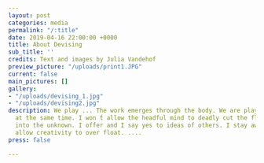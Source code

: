 ```yaml
---
layout: post
categories: media
permalink: "/:title"
date: 2019-04-16 22:00:00 +0000
title: About Devising
sub_title: ''
credits: Text and images by Julia Vandehof
preview_picture: "/uploads/print1.JPG"
current: false
main_pictures: []
gallery:
- "/uploads/devising_1.jpg"
- "/uploads/devising2.jpg"
description: We play ... The work emerges through the body. We are players and makers
  at the same time. I won ́t allow the headful mind to deadly cut the flow. I step
  into the unknown. I offer and I say yes to ideas of others. I stay awake ... We
  allow creativity to over float. ....
press: false

---
```

